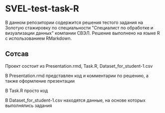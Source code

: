 # SVEL-test-task-R
В данном репозитории содержится решения тестого задания на Золотую стажировку по специальности "Специалист по обработке и визуализации данных" компании СВЭЛ.
Решение выполнено на языке R с использованием RMarkdown.

## Cотсав
Проект состоит из Presentation.rmd, Task.R, Dataset_for_student-1.csv

В Presentation.rmd представлен код и комментарии по решению, а также оформление презентации 

В Task.R просто код

В Dataset_for_student-1.csv  находятся данные, на основе которых выполнялись задания 

